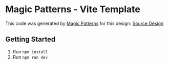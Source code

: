 # Magic Patterns - Vite Template

This code was generated by [Magic Patterns](https://magicpatterns.com) for this design: [Source Design](https://www.magicpatterns.com/c/g7dayacjvvvcwjogeja7cn)

## Getting Started

1. Run `npm install`
2. Run `npm run dev`
